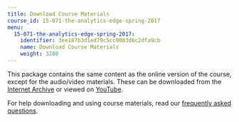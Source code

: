 ```yaml
---
title: Download Course Materials
course_id: 15-071-the-analytics-edge-spring-2017
menu:
  15-071-the-analytics-edge-spring-2017:
    identifier: 3ee187b3d1ed79c5cc0003d6c2dfa9cb
    name: Download Course Materials
    weight: 3280
---
```

This package contains the same content as the online version of the course, except for the audio/video materials. These can be downloaded from the [Internet Archive](https://archive.org/details/MIT15.071S17) or viewed on [YouTube](https://www.youtube.com/playlist?list=PLUl4u3cNGP61Q_FSXJUGkDJs1SMj5teGq).

For help downloading and using course materials, read our [frequently asked questions](https://ocw.mit.edu/help/faq-technology/).